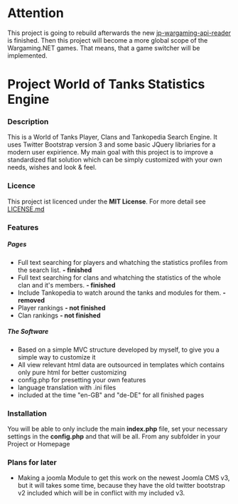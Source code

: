 # Attention

This project is going to rebuild afterwards the new [jp-wargaming-api-reader](https://github.com/JohnnyDevNull/jp-wargaming-api-reader) is finished. Then this project will become a more global scope of the Wargaming.NET games. That means, that a game switcher will be implemented.

# Project World of Tanks Statistics Engine

### Description

This is a World of Tanks Player, Clans and Tankopedia Search Engine. It uses Twitter Bootstrap version 3 and some basic JQuery libriaries for a modern user expirience. My main goal with this project is to improve a standardized flat solution which can be simply customized with your own needs, wishes and look & feel.

### Licence

This project ist licenced under the **MIT License**. For more detail see [LICENSE.md](https://github.com/JohnnyDevNull/wot-stats-search-engine/blob/master/LICENSE.md "LICENSE.md")

### Features

##### Pages
- Full text searching for players and whatching the statistics profiles from the search list. **- finished**
- Full text searching for clans and whatching the statistics of the whole clan and it's members. **- finished**
- Include Tankopedia to watch around the tanks and modules for them. **- removed**
- Player rankings **- not finished**
- Clan rankings **- not finished**

##### The Software
- Based on a simple MVC structure developed by myself, to give you a simple way to customize it
- All view relevant html data are outsourced in templates which contains only pure html for better customizing
- config.php for presetting your own features
- language translation with .ini files
- included at the time "en-GB" and "de-DE" for all finished pages

### Installation

You will be able to only include the main **index.php** file, set your necessary settings in the **config.php** and that will be all. From any subfolder in your Project or Homepage

### Plans for later

- Making a joomla Module to get this work on the newest Joomla CMS v3, but it will takes some time, because they have the old twitter bootstrap v2 included which will be in conflict with my included v3.
